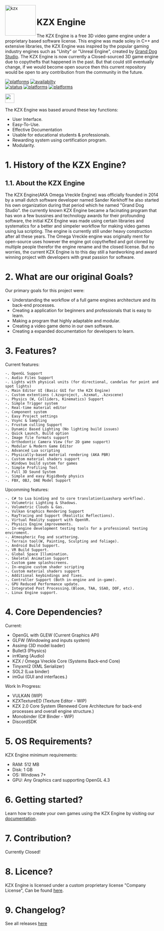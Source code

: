 <html>
  
<img align="left" alt="kzx" src="https://www.kzxengine.com/kzx.png" width="100" style="vertical-align:top" />

# KZX Engine
The KZX Engine is a free 3D video game engine under a proprietary based software license. This engine was made soley in C++ and extensive libraries, the KZX Engine was inspired by the popular gaming industry engines such as "Unity" or "Unreal Engine", created by [Grand Dog Studio](https://www.granddogstudio.com/). The KZX Engine is now currently a Closed-sourced 3D game engine due to copythefts that happened in the past. But that could still eventually change, if we would become open source then this current repository would be open to any contribution from the community in the future.


<a href="#"><img alt="platforms" src="https://img.shields.io/badge/Version-4.0.2-sucess"/></a> 
<a href="#"><img alt="availabilty" src="https://img.shields.io/badge/Source%20Code-Unavailable-red"/></a>  
<a href="#"><img alt="status" src="https://img.shields.io/badge/Status-Released-green"/></a> 
<a href="https://kzxengine.com/KZX_Software_License__EULA.pdf"><img alt="platforms" src="https://img.shields.io/badge/License-Proprietary-orange"/></a>
<a href="#"><img alt="platforms" src="https://img.shields.io/badge/platforms-Windows-blue?style=flat-square"/></a>

<a href="https://discord.gg/bDJ2q6X5w6"><img src="https://img.shields.io/discord/622075717659656195.svg?label=&logo=discord&logoColor=ffffff&color=7389D8&labelColor=6A7EC2" height=30></img></a>

The KZX Engine was based around these key functions:
- User Interface.
- Easy-To-Use.
- Effective Documentation
- Usable for educational students & professionals.
- Rewarding system using certification program.
- Modularity.

# 1. History of the KZX Engine?
## 1.1. About the KZX Engine
The KZX Engine(AKA Omega Vreckle Engine) was officially founded in 2014 by a small dutch software developer named Sander Kerkhoff he also started his own organization during that period which he named "Grand Dog Studio". the currently known KZX Engine became a facinating program that has won a few bussines and technology awards for their profounding software, the initial KZX Engine was made using certain libraries and systematics for a better and simpeler workflow for making video games using lua scripting. The engine is currently still under heavy construction after all these years. The Omega Vreckle engine was originally ment for open-source uses however the engine got copythefted and got cloned by multiple people therefor the engine rename and the closed license. 
But no worries, the current KZX Engine is to this day still a hardworking and award winning project with developers with great passion for software.


# 2. What are our original Goals?
Our primary goals for this project were:
- Understanding the workflow of a full game engines architecture and its back-end processes.
- Creating a application for beginners and professionals that is easy to learn.
- Making a program that highly adaptable and modular.
- Creating a video game demo in our own software.
- Creating a expanded documentation for developers to learn.


# 3. Features?

  Current features:

    -. OpenGL Support
    -. Audio Files Support
    -. Lights with physical units (for directional, candelas for point and spot lights)
    -. Main Editor UI (Basic GUI for the KZX Engine)
    -. Custom extentions (.kzxproject, .kzxmat, .kzxscene)
    -. Physics (W, Colliders, Kinematics) Support
    -. Simple Trigger system
    -. Real-time material editor
    -. Component system
    -. Easy Project settings
    -. Vsync & Sampling
    -. Frustum culling Support
    -. Dynamic Based Lighting (No lighting build issues)
    -. Quick Launch, Build option
    -. Image file formats support
    -. Orthodontic Camera View (for 2D game support)
    -. Modular & Modern Game Editor
    -. Advanced Lua scripting
    -. Physically-based material rendering (AKA PBR)
    -. Custom material shaders support
    -. Windows build system for games
    -. Simple Profiling Tool
    -. Full 3D Sound System
    -. Simple and easy Rigidbody physics
    -. FBX, OBJ, DAE Model Support

 
Upcomming features:

    -. C# to Lua binding and to core translation(Luasharp workflow).
    -. Volumetric Lighting & Shadows.
    -. Volumetric Clouds & Gas.
    -. Vulkan Graphics Rendering Support
    -. RayTracing and Support (Realistic Reflections).
    -. Virtual Reality support with OpenVR.
    -. Physics Engine improvements.
    -. In-engine development testing tools for a professional testing enviroment.
    -. Atmospheric Fog and scattering.
    -. Terrain tool(W, Painting, Sculpting and foliage).
    -. Android Build Support.
    -. VR Build Support.
    -. Global Space Illumination.
    -. Skeletal Animation Support
    -. Custom game splashscreens.
    -. In-engine custom shader scripting
    -. Custom material shaders support
    -. Additional keybindings and fixes.
    -. Controller Support (Both in-engine and in-game).
    -. GPU Reduced Performance update.
    -. Integrated Post Processing.(Bloom, TAA, SSAO, DOF, etc).
    -. Linux Engine support.


# 4. Core Dependencies?

Current:

- OpenGL with GLEW (Current Graphics API)
- GLFW (Windowing and inputs system)
- Assimp (3D model loader)
- Bullet3 (Physics)
- irrKlang (Audio)
- KZX / Omega Vreckle Core (Systems Back-end Core)
- Tinyxml2 (XML Serializer)
- SOL2 (Lua binder)
- imGui (GUI and interfaces.)

Work In Progress:
- VULKAN (WIP)
- KZXTextureED (Texture Editor - WIP)
- KZX 2.0 Core System (Renewed Core Architecture for back-end processes and overall engine structure.)
- Monobinder (C# Binder - WIP)
- DiscordSDK

# 5. OS Requirements?
KZX Engine minimum requirements:
- RAM: 512 MB
- Disk: 1 GB
- OS: Windows 7+
- GPU: Any Graphics card supporting OpenGL 4.3

# 6. Getting started?
Learn how to create your own games using the KZX Engine by visiting our [documentation](https://github.com/adriengivry/Overload/wiki).

# 7. Contribution?
  <italic>Currently Closed!</italic>

# 8. Licence?
KZX Engine is licensed under a custom proprietary license "Company License", Can be found [here](https://www.kzxengine.com/KZX_Software_License__EULA.pdf).

# 9. Changelog?

See all releases [here](https://github.com/Grand-Dog-Studio/KZXEngine/releases)
<br/>
<br/>
</p>

</html>
